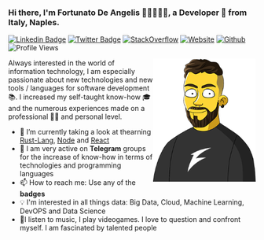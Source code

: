 ### Hi there, I'm Fortunato De Angelis 👋🏼👨🏻‍💻, a Developer 🚀 from Italy, Naples.

[![Linkedin Badge](https://img.shields.io/badge/-Fortunato%20De%20Angelis-0072b1?style=flat&logo=Linkedin&logoColor=white)](https://www.linkedin.com/in/fortunatodeangelis/ "Connect on LinkedIn")
[![Twitter Badge](https://img.shields.io/badge/-@fobos87-00acee?style=flat&logo=Twitter&logoColor=white)](https://twitter.com/intent/follow?screen_name=fobos87 "Follow on Twitter")
[![StackOverflow](https://img.shields.io/badge/-fobos-f48024?style=flat&logo=StackOverflow&logoColor=white)](https://stackoverflow.com/users/10026757/fobos)
[![Website](https://img.shields.io/badge/Website-3b5998?style=flat-square&logo=google-chrome&logoColor=white)](https://www.fobos.it)
[![Github](https://img.shields.io/badge/-Github-000?style=flat&logo=Github&logoColor=white)](https://github.com/fortunatodeangelis)
![Profile Views](https://komarev.com/ghpvc/?username=fortunatodeangelis&color=blue&style=flat)


<img src="assets/fobos_header.png" align="right" height="250" alt="fobos">

Always interested in the world of information technology,
I am especially passionate about new technologies and
new tools / languages for software development 📚.
I increased my self-taught know-how 🎓 and the numerous
experiences made on a professional 👨‍💻 and personal level.

- 🌱 I’m currently taking a look at thearning [Rust-Lang](https://www.rust-lang.org/), [Node](https://nodejs.org/it/) and [React](https://reactjs.org/)
- 🔭 I am very active on **Telegram** groups for the increase of know-how in terms of technologies and programming languages
- 📫 How to reach me: Use any of the **badges**
- 💡 I'm interested in all things data: Big Data, Cloud, Machine Learning, DevOPS and Data Science
- 👾I listen to music, I play videogames. I love to question and confront myself. I am fascinated by talented people